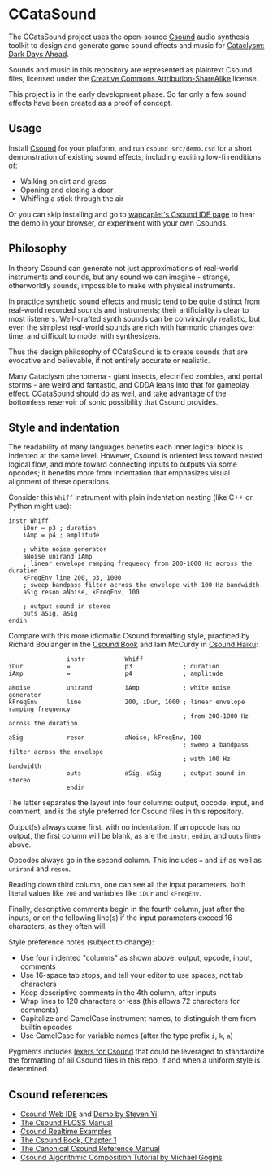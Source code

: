 # CCataSound

The CCataSound project uses the open-source [Csound](https://csound.com) audio synthesis toolkit to
design and generate game sound effects and music for
[Cataclysm: Dark Days Ahead](https://github.com/CleverRaven/Cataclysm-DDA).

Sounds and music in this repository are represented as plaintext Csound files, licensed under the
[Creative Commons Attribution-ShareAlike](https://creativecommons.org/licenses/by-sa/4.0/) license.

This project is in the early development phase. So far only a few sound effects have been created as
a proof of concept.


## Usage

Install [Csound](https://csound.com) for your platform, and run `csound src/demo.csd` for a short
demonstration of existing sound effects, including exciting low-fi renditions of:

- Walking on dirt and grass
- Opening and closing a door
- Whiffing a stick through the air

Or you can skip installing and go to
[wapcaplet's Csound IDE page](https://ide.csound.com/profile/wapcaplet)
to hear the demo in your browser, or experiment with your own Csounds.


## Philosophy

In theory Csound can generate not just approximations of real-world instruments and sounds, but any
sound we can imagine - strange, otherworldly sounds, impossible to make with physical instruments.

In practice synthetic sound effects and music tend to be quite distinct from real-world recorded
sounds and instruments; their artificiality is clear to most listeners. Well-crafted synth sounds
can be convincingly realistic, but even the simplest real-world sounds are rich with harmonic
changes over time, and difficult to model with synthesizers.

Thus the design philosophy of CCataSound is to create sounds that are evocative and believable, if
not entirely accurate or realistic.

Many Cataclysm phenomena - giant insects, electrified zombies, and portal storms - are weird and
fantastic, and CDDA leans into that for gameplay effect. CCataSound should do as well, and take
advantage of the bottomless reservoir of sonic possibility that Csound provides.


## Style and indentation

The readability of many languages benefits each inner logical block is indented at the same level.
However, Csound is oriented less toward nested logical flow, and more toward connecting inputs to
outputs via some opcodes; it benefits more from indentation that emphasizes visual alignment of
these operations.

Consider this `Whiff` instrument with plain indentation nesting (like C++ or Python might use):

```
instr Whiff
    iDur = p3 ; duration
    iAmp = p4 ; amplitude

    ; white noise generator
    aNoise unirand iAmp
    ; linear envelope ramping frequency from 200-1000 Hz across the duration
    kFreqEnv line 200, p3, 1000
    ; sweep bandpass filter across the envelope with 100 Hz bandwidth
    aSig reson aNoise, kFreqEnv, 100

    ; output sound in stereo
    outs aSig, aSig
endin
```

Compare with this more idiomatic Csound formatting style, practiced by
Richard Boulanger in the [Csound Book](http://www.csounds.com/chapter1/)
and Iain McCurdy in [Csound Haiku](http://iainmccurdy.org/csoundhaiku.html):

```
                instr           Whiff
iDur            =               p3              ; duration
iAmp            =               p4              ; amplitude

aNoise          unirand         iAmp            ; white noise generator
kFreqEnv        line            200, iDur, 1000 ; linear envelope ramping frequency
                                                ; from 200-1000 Hz across the duration

aSig            reson           aNoise, kFreqEnv, 100
                                                ; sweep a bandpass filter across the envelope
                                                ; with 100 Hz bandwidth
                outs            aSig, aSig      ; output sound in stereo
                endin
```

The latter separates the layout into four columns: output, opcode, input, and comment, and is the
style preferred for Csound files in this repository.

Output(s) always come first, with no indentation. If an opcode has no output, the first column will
be blank, as are the `instr`, `endin`, and `outs` lines above.

Opcodes always go in the second column. This includes `=` and `if` as well as `unirand` and `reson`.

Reading down third column, one can see all the input parameters, both literal values like `200` and
variables like `iDur` and `kFreqEnv`.

Finally, descriptive comments begin in the fourth column, just after the inputs, or on the following
line(s) if the input parameters exceed 16 characters, as they often will.

Style preference notes (subject to change):

- Use four indented "columns" as shown above: output, opcode, input, comments
- Use 16-space tab stops, and tell your editor to use spaces, not tab characters
- Keep descriptive comments in the 4th column, after inputs
- Wrap lines to 120 characters or less (this allows 72 characters for comments)
- Capitalize and CamelCase instrument names, to distinguish them from builtin opcodes
- Use CamelCase for variable names (after the type prefix `i`, `k`, `a`)

Pygments includes [lexers for Csound](https://pygments.org/docs/lexers/#lexers-for-csound-languages)
that could be leveraged to standardize the formatting of all Csound files in this repo, if and when
a uniform style is determined.


## Csound references

- [Csound Web IDE](https://ide.csound.com/)
  and [Demo by Steven Yi](https://www.youtube.com/watch?v=4uhqIf0nshQ)
- [The Csound FLOSS Manual](https://flossmanual.csound.com/)
- [Csound Realtime Examples](http://iainmccurdy.org/csound.html)
- [The Csound Book, Chapter 1](http://www.csounds.com/chapter1/)
- [The Canonical Csound Reference Manual](https://csound.com/docs/manual/indexframes.html)
- [Csound Algorithmic Composition Tutorial by Michael Gogins](https://michaelgogins.tumblr.com/post/45943759685/tutorials-for-csound-and-csoundac)
